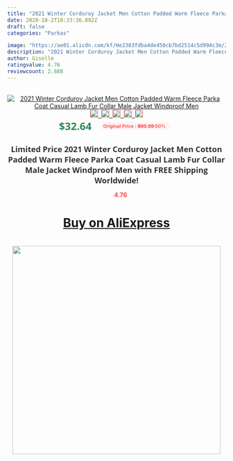 ```yaml
---
title: "2021 Winter Corduroy Jacket Men Cotton Padded Warm Fleece Parka Coat Casual Lamb Fur Collar Male Jacket Windproof Men"
date: 2020-10-2T10:33:36.892Z
draft: false
categories: "Parkas"

image: "https://ae01.alicdn.com/kf/He2303fdba4de450cb7bd2514c5d994c3m/2021-Winter-Corduroy-Jacket-Men-Cotton-Padded-Warm-Fleece-Parka-Coat-Casual-Lamb-Fur-Collar-Male.jpg"
description: "2021 Winter Corduroy Jacket Men Cotton Padded Warm Fleece Parka Coat Casual Lamb Fur Collar Male Jacket Windproof Men"
author: Giselle
ratingvalue: 4.76
reviewcount: 2.888
---
```

<br>
<div style="text-align: center;">
<a href="https://s.click.aliexpress.com/e/_A3Scj7" target="_blank" rel="nofollow noopener noreferrer"><img alt="2021 Winter Corduroy Jacket Men Cotton Padded Warm Fleece Parka Coat Casual Lamb Fur Collar Male Jacket Windproof Men" class="magnifier-image" src="https://ae01.alicdn.com/kf/He2303fdba4de450cb7bd2514c5d994c3m/2021-Winter-Corduroy-Jacket-Men-Cotton-Padded-Warm-Fleece-Parka-Coat-Casual-Lamb-Fur-Collar-Male.jpg_640x640.jpg">
<br>
<img style="border:1px solid salmon" src="https://ae01.alicdn.com/kf/He2303fdba4de450cb7bd2514c5d994c3m/2021-Winter-Corduroy-Jacket-Men-Cotton-Padded-Warm-Fleece-Parka-Coat-Casual-Lamb-Fur-Collar-Male.jpg_120x120.jpg">&nbsp;&nbsp;<img style="border:1px solid salmon" src="https://ae01.alicdn.com/kf/Hc93458c3cada437ca7b0dee26544477dS/2021-Winter-Corduroy-Jacket-Men-Cotton-Padded-Warm-Fleece-Parka-Coat-Casual-Lamb-Fur-Collar-Male.jpg_120x120.jpg">&nbsp;&nbsp;<img style="border:1px solid salmon" src="https://ae01.alicdn.com/kf/Hca1402ce249143a689eb3a62de89da87i/2021-Winter-Corduroy-Jacket-Men-Cotton-Padded-Warm-Fleece-Parka-Coat-Casual-Lamb-Fur-Collar-Male.jpg_120x120.jpg">&nbsp;&nbsp;<img style="border:1px solid salmon" src="https://ae01.alicdn.com/kf/H42619c38e64e435faf6addb8dc98bf72U/2021-Winter-Corduroy-Jacket-Men-Cotton-Padded-Warm-Fleece-Parka-Coat-Casual-Lamb-Fur-Collar-Male.jpg_120x120.jpg">&nbsp;&nbsp;<img style="border:1px solid salmon" src="https://ae01.alicdn.com/kf/Hda1957b952624087b9ab7262ed710f65S/2021-Winter-Corduroy-Jacket-Men-Cotton-Padded-Warm-Fleece-Parka-Coat-Casual-Lamb-Fur-Collar-Male.jpg_120x120.jpg"></a></div><br0>
<div style="text-align: center;"><span style="background-color: white; border: 0px; box-sizing: border-box; color: seagreen; display: inline-block; font-family: &quot;open sans&quot; , &quot;arial&quot; , &quot;helvetica&quot; , sans-serif , &quot;heiti&quot;; font-size: 24px; font-stretch: inherit; font-weight: 700; line-height: inherit; margin: 0px 10px 0px 0px; padding: 0px; vertical-align: middle;">$32.64 </span>
<span style="background: rgb(255 , 241 , 241); border-radius: 3px; border: 0px; box-sizing: border-box; color: #ff4747; display: inline-block; font-family: inherit; font-size: 12px; font-stretch: inherit; font-style: inherit; font-variant: inherit; font-weight: 600; line-height: inherit; margin: 0px; padding: 2px 5px; transform: scale(0.9); vertical-align: middle;">Original Price : <b style="text-decoration: line-through;">$65.28 </b> 50%&nbsp;&nbsp;</span></div>
<h1 style="color: #333333; display: inline-block; font-family: &quot;open sans&quot; , &quot;arial&quot; , &quot;helvetica&quot; , sans-serif , &quot;heiti&quot;; font-size: 18px; font-stretch: inherit; font-weight: 700; text-align: center;">Limited Price 2021 Winter Corduroy Jacket Men Cotton Padded Warm Fleece Parka Coat Casual Lamb Fur Collar Male Jacket Windproof Men with FREE Shipping Worldwide!</h1>
<div style="color: #ff4747; text-align: center;">
<img src="https://4.bp.blogspot.com/-M0ZcTcb-5uY/XleCXlxnR4I/AAAAAAAAAEc/OrjgMkXV1oMQFaCRZj5HQwOCBcu3w1FegCPcBGAYYCw/s1600/star.png" style="height: 15px;">&nbsp;<b>4.76</b></div>
<div class="button_cont" align="center"><a class="buynow_a" href="https://s.click.aliexpress.com/e/_A3Scj7" target="_blank" rel="nofollow noopener noreferrer"><H1>Buy on AliExpress</H1></a></div><br>
<div class="separator" style="clear: both; text-align: center;">
<img src="https://lh3.googleusercontent.com/-pTy5HemUv9M/XlePHvY0dAI/AAAAAAAAAE4/0nX5iRUoIWY8eMW9Dpxeirr157OZliDIgCLcBGAsYHQ/s1600/badge.gif" width="480">
</div>
